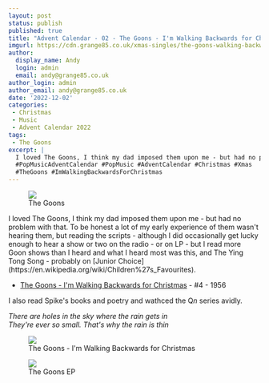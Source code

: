 ```yaml
---
layout: post
status: publish
published: true
title: "Advent Calendar - 02 - The Goons - I'm Walking Backwards for Christmas"
imgurl: https://cdn.grange85.co.uk/xmas-singles/the-goons-walking-backwards-sleeve.jpg
author:
  display_name: Andy
  login: admin
  email: andy@grange85.co.uk
author_login: admin
author_email: andy@grange85.co.uk
date: '2022-12-02'
categories:
 - Christmas
 - Music
 - Advent Calendar 2022
tags:
 - The Goons
excerpt: |
  I loved The Goons, I think my dad imposed them upon me - but had no problem with that. To be honest a lot of my early experience of them wasn't hearing them, but reading the scripts 
  #PopMusicAdventCalendar #PopMusic #AdventCalendar #Christmas #Xmas
  #TheGoons #ImWalkingBackwardsForChristmas
---
```

<figure class="aligncenter"><img src="https://cdn.grange85.co.uk/xmas-singles/the-goons-walking-backwards-sleeve.jpg" class="img-responsive" /><figcaption>The Goons</figcaption></figure>
I loved The Goons, I think my dad imposed them upon me - but had no problem with that. To be honest a lot of my early experience of them wasn't hearing them, but reading the scripts - although I did occasionally get lucky enough to hear a show or two on the radio - or on LP - but I read more Goon shows than I heard and what I heard most was this, and The Ying Tong Song - probably on [Junior Choice](https://en.wikipedia.org/wiki/Children%27s_Favourites).

 - [The Goons - I'm Walking Backwards for Christmas](https://www.youtube.com/watch?v=e61uC-5s9VU) - #4 - 1956

I also read Spike's books and poetry and wathced the Q<i>n</i> series avidly.

_There are holes in the sky where the rain gets in  
They're ever so small. That's why the rain is thin_

<figure class="aligncenter"><img src="https://cdn.grange85.co.uk/xmas-singles/the-goons-walking-backwards-2-disc.jpg" class="img-responsive" /><figcaption>The Goons - I'm Walking Backwards for Christmas</figcaption></figure>
<figure class="aligncenter"><img src="https://cdn.grange85.co.uk/xmas-singles/the-goons-walking-backwards-disc.jpg" class="img-responsive" /><figcaption>The Goons EP</figcaption></figure>

